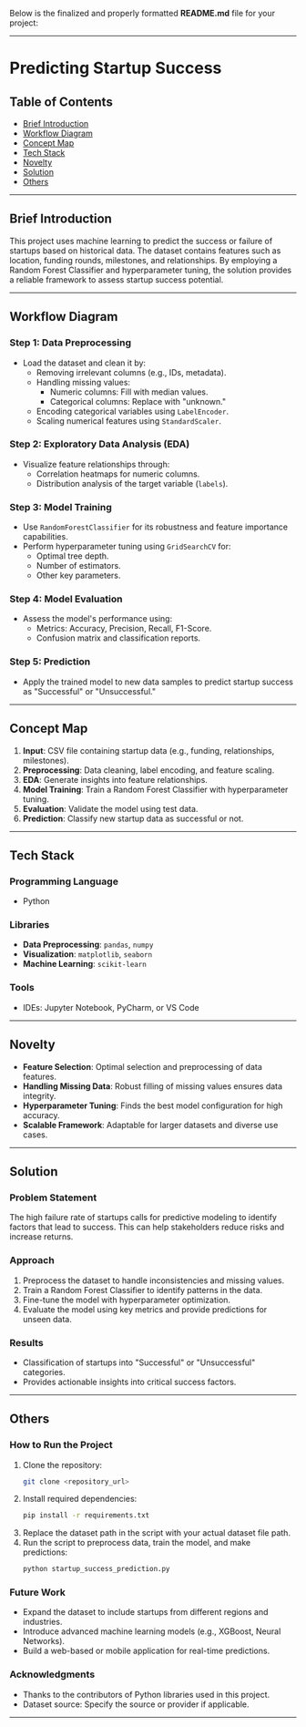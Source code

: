 Below is the finalized and properly formatted **README.md** file for your project:

---

# **Predicting Startup Success**

## **Table of Contents**
- [Brief Introduction](#brief-introduction)
- [Workflow Diagram](#workflow-diagram)
- [Concept Map](#concept-map)
- [Tech Stack](#tech-stack)
- [Novelty](#novelty)
- [Solution](#solution)
- [Others](#others)

---

## **Brief Introduction**
This project uses machine learning to predict the success or failure of startups based on historical data. The dataset contains features such as location, funding rounds, milestones, and relationships. By employing a Random Forest Classifier and hyperparameter tuning, the solution provides a reliable framework to assess startup success potential.

---

## **Workflow Diagram**

### **Step 1: Data Preprocessing**
- Load the dataset and clean it by:
  - Removing irrelevant columns (e.g., IDs, metadata).
  - Handling missing values:
    - Numeric columns: Fill with median values.
    - Categorical columns: Replace with "unknown."
  - Encoding categorical variables using `LabelEncoder`.
  - Scaling numerical features using `StandardScaler`.

### **Step 2: Exploratory Data Analysis (EDA)**
- Visualize feature relationships through:
  - Correlation heatmaps for numeric columns.
  - Distribution analysis of the target variable (`labels`).

### **Step 3: Model Training**
- Use `RandomForestClassifier` for its robustness and feature importance capabilities.
- Perform hyperparameter tuning using `GridSearchCV` for:
  - Optimal tree depth.
  - Number of estimators.
  - Other key parameters.

### **Step 4: Model Evaluation**
- Assess the model's performance using:
  - Metrics: Accuracy, Precision, Recall, F1-Score.
  - Confusion matrix and classification reports.

### **Step 5: Prediction**
- Apply the trained model to new data samples to predict startup success as "Successful" or "Unsuccessful."

---

## **Concept Map**
1. **Input**: CSV file containing startup data (e.g., funding, relationships, milestones).
2. **Preprocessing**: Data cleaning, label encoding, and feature scaling.
3. **EDA**: Generate insights into feature relationships.
4. **Model Training**: Train a Random Forest Classifier with hyperparameter tuning.
5. **Evaluation**: Validate the model using test data.
6. **Prediction**: Classify new startup data as successful or not.

---

## **Tech Stack**

### **Programming Language**
- Python

### **Libraries**
- **Data Preprocessing**: `pandas`, `numpy`
- **Visualization**: `matplotlib`, `seaborn`
- **Machine Learning**: `scikit-learn`

### **Tools**
- IDEs: Jupyter Notebook, PyCharm, or VS Code

---

## **Novelty**
- **Feature Selection**: Optimal selection and preprocessing of data features.
- **Handling Missing Data**: Robust filling of missing values ensures data integrity.
- **Hyperparameter Tuning**: Finds the best model configuration for high accuracy.
- **Scalable Framework**: Adaptable for larger datasets and diverse use cases.

---

## **Solution**

### **Problem Statement**
The high failure rate of startups calls for predictive modeling to identify factors that lead to success. This can help stakeholders reduce risks and increase returns.

### **Approach**
1. Preprocess the dataset to handle inconsistencies and missing values.
2. Train a Random Forest Classifier to identify patterns in the data.
3. Fine-tune the model with hyperparameter optimization.
4. Evaluate the model using key metrics and provide predictions for unseen data.

### **Results**
- Classification of startups into "Successful" or "Unsuccessful" categories.
- Provides actionable insights into critical success factors.

---

## **Others**

### **How to Run the Project**
1. Clone the repository:
   ```bash
   git clone <repository_url>
   ```
2. Install required dependencies:
   ```bash
   pip install -r requirements.txt
   ```
3. Replace the dataset path in the script with your actual dataset file path.
4. Run the script to preprocess data, train the model, and make predictions:
   ```bash
   python startup_success_prediction.py
   ```

### **Future Work**
- Expand the dataset to include startups from different regions and industries.
- Introduce advanced machine learning models (e.g., XGBoost, Neural Networks).
- Build a web-based or mobile application for real-time predictions.

### **Acknowledgments**
- Thanks to the contributors of Python libraries used in this project.
- Dataset source: Specify the source or provider if applicable.

---

